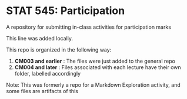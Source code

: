 # STAT 545: Participation

A repository for submitting in-class activities for participation marks

This line was added locally.

This repo is organized in the following way:
1. **CM003 and earlier** : The files were just added to the general repo
2. **CM004 and later** : Files associated with each lecture have their own folder, labelled accordingly

Note: This was formerly a repo for a Markdown Exploration activity, and some files are artifacts of this


